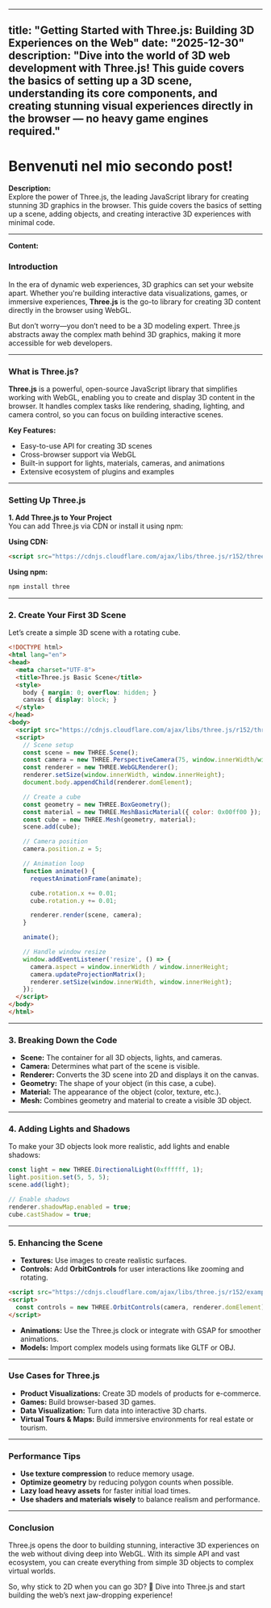 
---
title: "Getting Started with Three.js: Building 3D Experiences on the Web"
date: "2025-12-30"
description: "Dive into the world of 3D web development with Three.js! This guide covers the basics of setting up a 3D scene, understanding its core components, and creating stunning visual experiences directly in the browser — no heavy game engines required."
---
# Benvenuti nel mio secondo post!

**Description:**  
Explore the power of Three.js, the leading JavaScript library for creating stunning 3D graphics in the browser. This guide covers the basics of setting up a scene, adding objects, and creating interactive 3D experiences with minimal code.

---

**Content:**  

### **Introduction**  
In the era of dynamic web experiences, 3D graphics can set your website apart. Whether you're building interactive data visualizations, games, or immersive experiences, **Three.js** is the go-to library for creating 3D content directly in the browser using WebGL.

But don’t worry—you don’t need to be a 3D modeling expert. Three.js abstracts away the complex math behind 3D graphics, making it more accessible for web developers.

---

### **What is Three.js?**  
**Three.js** is a powerful, open-source JavaScript library that simplifies working with WebGL, enabling you to create and display 3D content in the browser. It handles complex tasks like rendering, shading, lighting, and camera control, so you can focus on building interactive scenes.

**Key Features:**

- Easy-to-use API for creating 3D scenes
- Cross-browser support via WebGL
- Built-in support for lights, materials, cameras, and animations
- Extensive ecosystem of plugins and examples

---

### **Setting Up Three.js**  

**1. Add Three.js to Your Project**  
You can add Three.js via CDN or install it using npm:

**Using CDN:**

```html
<script src="https://cdnjs.cloudflare.com/ajax/libs/three.js/r152/three.min.js"></script>
```

**Using npm:**

```bash
npm install three
```

---

### **2. Create Your First 3D Scene**  

Let’s create a simple 3D scene with a rotating cube.

```html
<!DOCTYPE html>
<html lang="en">
<head>
  <meta charset="UTF-8">
  <title>Three.js Basic Scene</title>
  <style>
    body { margin: 0; overflow: hidden; }
    canvas { display: block; }
  </style>
</head>
<body>
  <script src="https://cdnjs.cloudflare.com/ajax/libs/three.js/r152/three.min.js"></script>
  <script>
    // Scene setup
    const scene = new THREE.Scene();
    const camera = new THREE.PerspectiveCamera(75, window.innerWidth/window.innerHeight, 0.1, 1000);
    const renderer = new THREE.WebGLRenderer();
    renderer.setSize(window.innerWidth, window.innerHeight);
    document.body.appendChild(renderer.domElement);

    // Create a cube
    const geometry = new THREE.BoxGeometry();
    const material = new THREE.MeshBasicMaterial({ color: 0x00ff00 });
    const cube = new THREE.Mesh(geometry, material);
    scene.add(cube);

    // Camera position
    camera.position.z = 5;

    // Animation loop
    function animate() {
      requestAnimationFrame(animate);

      cube.rotation.x += 0.01;
      cube.rotation.y += 0.01;

      renderer.render(scene, camera);
    }

    animate();

    // Handle window resize
    window.addEventListener('resize', () => {
      camera.aspect = window.innerWidth / window.innerHeight;
      camera.updateProjectionMatrix();
      renderer.setSize(window.innerWidth, window.innerHeight);
    });
  </script>
</body>
</html>
```

---

### **3. Breaking Down the Code**  

- **Scene:** The container for all 3D objects, lights, and cameras.
- **Camera:** Determines what part of the scene is visible.
- **Renderer:** Converts the 3D scene into 2D and displays it on the canvas.
- **Geometry:** The shape of your object (in this case, a cube).
- **Material:** The appearance of the object (color, texture, etc.).
- **Mesh:** Combines geometry and material to create a visible 3D object.

---

### **4. Adding Lights and Shadows**  

To make your 3D objects look more realistic, add lights and enable shadows:

```javascript
const light = new THREE.DirectionalLight(0xffffff, 1);
light.position.set(5, 5, 5);
scene.add(light);

// Enable shadows
renderer.shadowMap.enabled = true;
cube.castShadow = true;
```

---

### **5. Enhancing the Scene**  

- **Textures:** Use images to create realistic surfaces.
- **Controls:** Add **OrbitControls** for user interactions like zooming and rotating.
  
```html
<script src="https://cdnjs.cloudflare.com/ajax/libs/three.js/r152/examples/js/controls/OrbitControls.js"></script>
<script>
  const controls = new THREE.OrbitControls(camera, renderer.domElement);
</script>
```

- **Animations:** Use the Three.js clock or integrate with GSAP for smoother animations.
- **Models:** Import complex models using formats like GLTF or OBJ.

---

### **Use Cases for Three.js**  

- **Product Visualizations:** Create 3D models of products for e-commerce.
- **Games:** Build browser-based 3D games.
- **Data Visualization:** Turn data into interactive 3D charts.
- **Virtual Tours & Maps:** Build immersive environments for real estate or tourism.

---

### **Performance Tips**  

- **Use texture compression** to reduce memory usage.
- **Optimize geometry** by reducing polygon counts when possible.
- **Lazy load heavy assets** for faster initial load times.
- **Use shaders and materials wisely** to balance realism and performance.

---

### **Conclusion**  
Three.js opens the door to building stunning, interactive 3D experiences on the web without diving deep into WebGL. With its simple API and vast ecosystem, you can create everything from simple 3D objects to complex virtual worlds.

So, why stick to 2D when you can go 3D? 🚀 Dive into Three.js and start building the web’s next jaw-dropping experience!